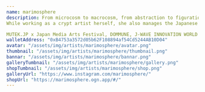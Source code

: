 ```yaml
---
name: marimosphere
description: From microcosm to macrocosm, from abstraction to figuration, she pursues to bring light to people's subconscious by creating art as a communication experience projected onto their consciousness and environment, using space-time and phenomena as the source of expression.
While working as a crypt artist herself, she also manages the Japanese crypt artist community "NFT & CRYPTO ART JAPAN".

MUTEK.JP x Japan Media Arts Festival, DOMMUNE, J-WAVE INNOVATION WORLD FESTA, FUJIROCK FESTIVAL, BOOM FESTIVAL in Portugal, Fulldome Festival in Jena, Germany, etc. as a VJ. She has performed at various festivals in Japan and abroad, and has been involved in live performances and video space production.
walletAddress: "0xB4753a3572d05b62F108894af54Cd5244AB10D04"
avatar: "/assets/img/artists/marimosphere/avatar.png"
thumbnail: "/assets/img/artists/marimosphere/thumbnail.png"
bannar: "/assets/img/artists/marimosphere/bannar.png"
galleryTumbnail: "/assets/img/artists/marimosphere/gallery.png"
shopTumbnail: "/assets/img/artists/marimosphere/shop.png"
galleryUrl: "https://www.instagram.com/marimosphere/"
shopUrl: "https://marimosphere.ogn.app/#/"
---
```

